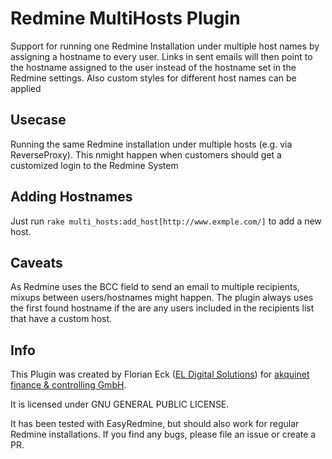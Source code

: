# Redmine MultiHosts Plugin

Support for running one Redmine Installation under multiple host names by assigning a hostname to every user.
Links in sent emails will then point to the hostname assigned to the user instead of the hostname set in the Redmine settings.
Also custom styles for different host names can be applied

## Usecase
Running the same Redmine installation under multiple hosts (e.g. via ReverseProxy).
This nmight happen when customers should get a customized login to the Redmine System

## Adding Hostnames
Just run `rake multi_hosts:add_host[http://www.exmple.com/]` to add a new host.

## Caveats
As Redmine uses the BCC field to send an email to multiple recipients, mixups between users/hostnames might happen.
The plugin always uses the first found hostname if the are any users included in the recipients list that have a custom host.


## Info

This Plugin was created by Florian Eck ([EL Digital Solutions](http://www.el-digital.de)) for [akquinet finance & controlling GmbH](http://www.akquinet.de/).

It is licensed under GNU GENERAL PUBLIC LICENSE.

It has been tested with EasyRedmine, but should also work for regular Redmine installations. If you find any bugs, please file an issue or create a PR.